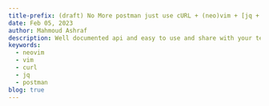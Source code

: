 ```yaml
---
title-prefix: (draft) No More postman just use cURL + (neo)vim + [jq + graphql] feat. = ❤
date: Feb 05, 2023
author: Mahmoud Ashraf
description: Well documented api and easy to use and share with your team with simple tools cURL + vim + git (optional)
keywords: 
  - neovim
  - vim
  - curl
  - jq
  - postman
blog: true
---
```

